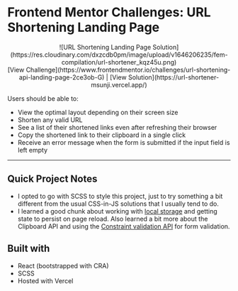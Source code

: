 # Frontend Mentor Challenges: URL Shortening Landing Page

<div style="text-align: center">
![URL Shortening Landing Page Solution](https://res.cloudinary.com/dxzcdb0pm/image/upload/v1646206235/fem-compilation/url-shortener_kqz45u.png)
<br />
[View Challenge](https://www.frontendmentor.io/challenges/url-shortening-api-landing-page-2ce3ob-G) | [View Solution](https://url-shortener-msunji.vercel.app/)

</div>

Users should be able to: 
- View the optimal layout depending on their screen size
- Shorten any valid URL
- See a list of their shortened links even after refreshing their browser
- Copy the shortened link to their clipboard in a single click
- Receive an error message when the form is submitted if the input field is left empty

---

## Quick Project Notes
- I opted to go with SCSS to style this project, just to try something a bit different from the usual CSS-in-JS solutions that I usually tend to do.
- I learned a good chunk about working with [local storage](https://developer.mozilla.org/en-US/docs/Web/API/Window/localStorage) and getting state to persist on page reload. Also learned a bit more about the Clipboard API and using the [Constraint validation API](https://developer.mozilla.org/en-US/docs/Web/API/Constraint_validation) for form validation.

## Built with
- React (bootstrapped with CRA)
- SCSS
- Hosted with Vercel